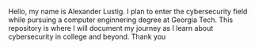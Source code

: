 Hello, my name is Alexander Lustig. I plan to enter the cybersecurity field while pursuing a computer enginnering degree at Georgia Tech. This repository is where I will document my journey as I learn about cybersecurity in college and beyond. Thank you
